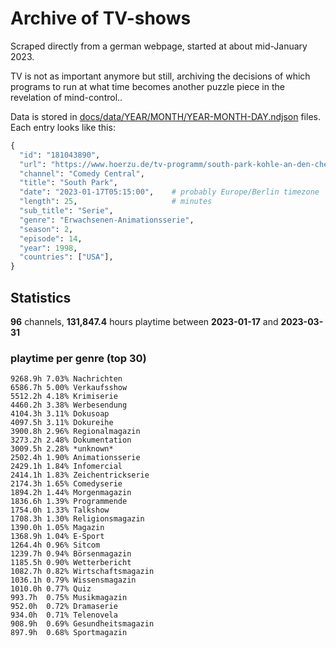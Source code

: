 # Archive of TV-shows

Scraped directly from a german webpage, started at about mid-January 2023.

TV is not as important anymore but still, archiving the decisions of which programs to run at what time
becomes another puzzle piece in the revelation of mind-control.. 

Data is stored in [docs/data/YEAR/MONTH/YEAR-MONTH-DAY.ndjson](docs/data/) files. 
Each entry looks like this:

```python
{
  "id": "181043890", 
  "url": "https://www.hoerzu.de/tv-programm/south-park-kohle-an-den-chefkoch/bid_181043890/", 
  "channel": "Comedy Central", 
  "title": "South Park", 
  "date": "2023-01-17T05:15:00",    # probably Europe/Berlin timezone 
  "length": 25,                     # minutes 
  "sub_title": "Serie", 
  "genre": "Erwachsenen-Animationsserie", 
  "season": 2, 
  "episode": 14, 
  "year": 1998, 
  "countries": ["USA"],
}
```

## Statistics

**96** channels, **131,847.4** hours playtime between **2023-01-17** and **2023-03-31**


### playtime per genre (top 30)

    9268.9h 7.03% Nachrichten
    6586.7h 5.00% Verkaufsshow
    5512.2h 4.18% Krimiserie
    4460.2h 3.38% Werbesendung
    4104.3h 3.11% Dokusoap
    4097.5h 3.11% Dokureihe
    3900.8h 2.96% Regionalmagazin
    3273.2h 2.48% Dokumentation
    3009.5h 2.28% *unknown*
    2502.4h 1.90% Animationsserie
    2429.1h 1.84% Infomercial
    2414.1h 1.83% Zeichentrickserie
    2174.3h 1.65% Comedyserie
    1894.2h 1.44% Morgenmagazin
    1836.6h 1.39% Programmende
    1754.0h 1.33% Talkshow
    1708.3h 1.30% Religionsmagazin
    1390.0h 1.05% Magazin
    1368.9h 1.04% E-Sport
    1264.4h 0.96% Sitcom
    1239.7h 0.94% Börsenmagazin
    1185.5h 0.90% Wetterbericht
    1082.7h 0.82% Wirtschaftsmagazin
    1036.1h 0.79% Wissensmagazin
    1010.0h 0.77% Quiz
    993.7h  0.75% Musikmagazin
    952.0h  0.72% Dramaserie
    934.0h  0.71% Telenovela
    908.9h  0.69% Gesundheitsmagazin
    897.9h  0.68% Sportmagazin
